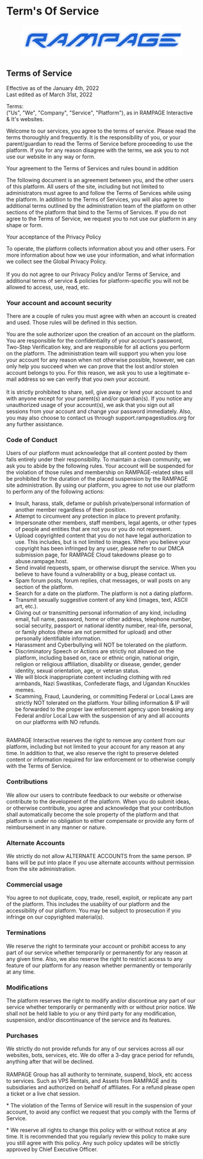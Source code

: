 # Term's Of Service

<figure><img src="../.gitbook/assets/Brand_Blue.png" alt=""><figcaption></figcaption></figure>

## Terms of Service

Effective as of the January 4th, 2022\
Last edited as of March 31st, 2022

Terms:\
("Us", "We", "Company", "Service", "Platform"), as in RAMPAGE Interactive & It's websites.

Welcome to our services, you agree to the terms of service. Please read the terms thoroughly and frequently. It is the responsibility of you, or your parent/guardian to read the Terms of Service before proceeding to use the platform. If you for any reason disagree with the terms, we ask you to not use our website in any way or form.

Your agreement to the Terms of Services and rules bound in addition

The following document is an agreement between you, and the other users of this platform. All users of the site, including but not limited to administrators must agree to and follow the Terms of Services while using the platform. In addition to the Terms of Services, you will also agree to additional terms outlined by the administration team of the platform on other sections of the platform that bind to the Terms of Services. If you do not agree to the Terms of Service, we request you to not use our platform in any shape or form.

Your acceptance of the Privacy Policy

To operate, the platform collects information about you and other users. For more information about how we use your information, and what information we collect see the Global Privacy Policy.\
\
If you do not agree to our Privacy Policy and/or Terms of Service, and additional terms of service & policies for platform-specific you will not be allowed to access, use, read, etc.

### Your account and account security

There are a couple of rules you must agree with when an account is created and used. Those rules will be defined in this section.

You are the sole authorizer upon the creation of an account on the platform. You are responsible for the confidentiality of your account's password, Two-Step Verification key, and are responsible for all actions you perform on the platform. The administration team will support you when you lose your account for any reason when not otherwise possible, however, we can only help you succeed when we can prove that the lost and/or stolen account belongs to you. For this reason, we ask you to use a legitimate e-mail address so we can verify that you own your account.\
\
It is strictly prohibited to share, sell, give away or lend your account to and with anyone except for your parent(s) and/or guardian(s). If you notice any unauthorized usage of your account(s), we ask that you sign out all sessions from your account and change your password immediately. Also, you may also choose to contact us through support.rampagestudios.org for any further assistance.

### Code of Conduct

Users of our platform must acknowledge that all content posted by them falls entirely under their responsibility. To maintain a clean community, we ask you to abide by the following rules. Your account will be suspended for the violation of those rules and membership on RAMPAGE-related sites will be prohibited for the duration of the placed suspension by the RAMPAGE site administration. By using our platform, you agree to not use our platform to perform any of the following actions:

* Insult, harass, stalk, defame or publish private/personal information of another member regardless of their position.
* Attempt to circumvent any protection in place to prevent profanity.
* Impersonate other members, staff members, legal agents, or other types of people and entities that are not you or you do not represent.
* Upload copyrighted content that you do not have legal authorization to use. This includes, but is not limited to images. When you believe your copyright has been infringed by any user, please refer to our DMCA submission page, for RAMPAGE Cloud takedowns please go to abuse.rampage.host.
* Send invalid requests, spam, or otherwise disrupt the service. When you believe to have found a vulnerability or a bug, please contact us.
* Spam forum posts, forum replies, chat messages, or wall posts on any section of the platform.
* Search for a date on the platform. The platform is not a dating platform.
* Transmit sexually suggestive content of any kind (images, text, ASCII art, etc.).
* Giving out or transmitting personal information of any kind, including email, full name, password, home or other address, telephone number, social security, passport or national identity number, real-life, personal, or family photos (these are not permitted for upload) and other personally identifiable information.
* Harassment and Cyberbullying will NOT be tolerated on the platform.
* Discriminatory Speech or Actions are strictly not allowed on the platform, including based on, race or ethnic origin, national origin, religion or religious affiliation, disability or disease, gender, gender identity, sexual orientation, age, or veteran status.
* We will block inappropriate content including clothing with red armbands, Nazi Swastikas, Confederate flags, and Ugandan Knuckles memes.
* Scamming, Fraud, Laundering, or committing Federal or Local Laws are strictly NOT tolerated on the platform. Your billing information & IP will be forwarded to the proper law enforcement agency upon breaking any Federal and/or Local Law with the suspension of any and all accounts on our platforms with NO refunds.

\
RAMPAGE Interactive reserves the right to remove any content from our platform, including but not limited to your account for any reason at any time. In addition to that, we also reserve the right to preserve deleted content or information required for law enforcement or to otherwise comply with the Terms of Service.

### Contributions

We allow our users to contribute feedback to our website or otherwise contribute to the development of the platform. When you do submit ideas, or otherwise contribute, you agree and acknowledge that your contribution shall automatically become the sole property of the platform and that platform is under no obligation to either compensate or provide any form of reimbursement in any manner or nature.

### Alternate Accounts

We strictly do not allow ALTERNATE ACCOUNTS from the same person. IP bans will be put into place if you use alternate accounts without permission from the site administration.

### Commercial usage

You agree to not duplicate, copy, trade, resell, exploit, or replicate any part of the platform. This includes the usability of our platform and the accessibility of our platform. You may be subject to prosecution if you infringe on our copyrighted material(s).

### Terminations

We reserve the right to terminate your account or prohibit access to any part of our service whether temporarily or permanently for any reason at any given time. Also, we also reserve the right to restrict access to any feature of our platform for any reason whether permanently or temporarily at any time.

### Modifications

The platform reserves the right to modify and/or discontinue any part of our service whether temporarily or permanently with or without prior notice. We shall not be held liable to you or any third party for any modification, suspension, and/or discontinuance of the service and its features.

### Purchases

We strictly do not provide refunds for any of our services across all our websites, bots, services, etc. We do offer a 3-day grace period for refunds, anything after that will be declined.\
\
RAMPAGE Group has all authority to terminate, suspend, block, etc access to services. Such as VPS Rentals, and Assets from RAMPAGE and its subsidiaries and authorized on behalf of affiliates. For a refund please open a ticket or a live chat session.

\* The violation of the Terms of Service will result in the suspension of your account, to avoid any conflict we request that you comply with the Terms of Service.

\* We reserve all rights to change this policy with or without notice at any time. It is recommended that you regularly review this policy to make sure you still agree with this policy. Any such policy updates will be strictly approved by Chief Executive Officer.
